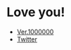 # Love you!


- [Ver.1000000](https://ver1000000.com)
- [Twitter](https://twitter.com/Ver1000000000)
